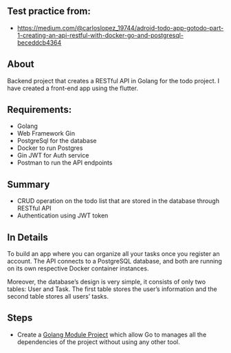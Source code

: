 ## Test practice from:
- https://medium.com/@carloslopez_19744/adroid-todo-app-gotodo-part-1-creating-an-api-restful-with-docker-go-and-postgresql-beceddcb4364

## About

Backend project that creates a RESTful API in Golang for the todo project. I have created a front-end app using the flutter. 

## Requirements:
- Golang
- Web Framework Gin
- PostgreSql for the database
- Docker to run Postgres
- Gin JWT for Auth service
- Postman to run the API endpoints

## Summary
- CRUD operation on the todo list that are stored in the database through RESTful API
- Authentication using JWT token 

## In Details 
To build an app where you can organize all your tasks once you register an account. The API connects to a PostgreSQL database, and both are running on its own respective Docker container instances.

Moreover, the database’s design is very simple, it consists of only two tables: User and Task. The first table stores the user’s information and the second table stores all users’ tasks.

## Steps
- Create a [Golang Module Project](https://blog.golang.org/using-go-modules) which allow Go to manages all the dependencies of the project without using any other tool.